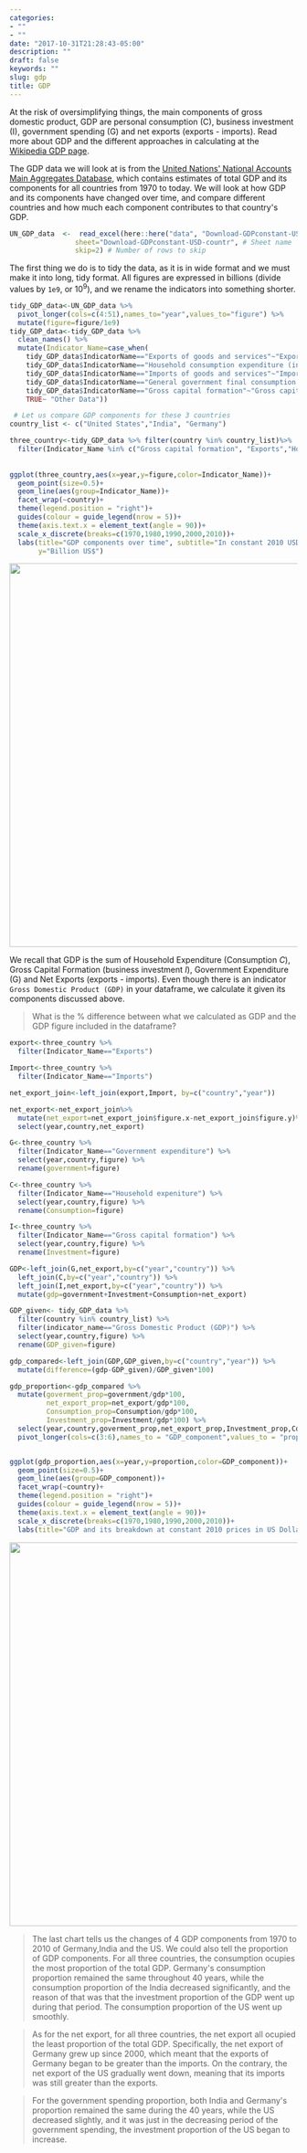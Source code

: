 ```yaml
---
categories:
- ""
- ""
date: "2017-10-31T21:28:43-05:00"
description: ""
draft: false
keywords: ""
slug: gdp
title: GDP
---
```






At the risk of oversimplifying things, the main components of gross domestic product, GDP are personal consumption (C), business investment (I), government spending (G) and net exports (exports - imports). Read more about GDP and the different approaches in calculating at the [Wikipedia GDP page](https://en.wikipedia.org/wiki/Gross_domestic_product).

The GDP data we will look at is from the [United Nations' National Accounts Main Aggregates Database](https://unstats.un.org/unsd/snaama/Downloads), which contains estimates of total GDP and its components for all countries from 1970 to today. We will look at how GDP and its components have changed over time, and compare different countries and how much each component contributes to that country's GDP. 



```r
UN_GDP_data  <-  read_excel(here::here("data", "Download-GDPconstant-USD-countries.xls"), # Excel filename
                sheet="Download-GDPconstant-USD-countr", # Sheet name
                skip=2) # Number of rows to skip
```

 The first thing we do is to tidy the data, as it is in wide format and we must make it into long, tidy format. All figures are expressed in billions (divide values by `1e9`, or $10^9$), and we rename the indicators into something shorter.



```r
tidy_GDP_data<-UN_GDP_data %>% 
  pivot_longer(cols=c(4:51),names_to="year",values_to="figure") %>% 
  mutate(figure=figure/1e9) 
tidy_GDP_data<-tidy_GDP_data %>% 
  clean_names() %>% 
  mutate(Indicator_Name=case_when(
    tidy_GDP_data$IndicatorName=="Exports of goods and services"~"Exports",
    tidy_GDP_data$IndicatorName=="Household consumption expenditure (including Non-profit institutions serving households)"~"Household expeniture",
    tidy_GDP_data$IndicatorName=="Imports of goods and services"~"Imports",
    tidy_GDP_data$IndicatorName=="General government final consumption expenditure"~"Government expenditure",
    tidy_GDP_data$IndicatorName=="Gross capital formation"~"Gross capital formation",
    TRUE~ "Other Data"))

 # Let us compare GDP components for these 3 countries
country_list <- c("United States","India", "Germany")
```


```r
three_country<-tidy_GDP_data %>% filter(country %in% country_list)%>% 
  filter(Indicator_Name %in% c("Gross capital formation", "Exports","Household expeniture","Imports","Government expenditure")) 
  
  
ggplot(three_country,aes(x=year,y=figure,color=Indicator_Name))+
  geom_point(size=0.5)+
  geom_line(aes(group=Indicator_Name))+
  facet_wrap(~country)+
  theme(legend.position = "right")+
  guides(colour = guide_legend(nrow = 5))+
  theme(axis.text.x = element_text(angle = 90))+
  scale_x_discrete(breaks=c(1970,1980,1990,2000,2010))+ 
  labs(title="GDP components over time", subtitle="In constant 2010 USD", x="",
       y="Billion US$")
```

<img src="gdp_files/figure-html/unnamed-chunk-1-1.png" width="672" />


We recall that GDP is the sum of Household Expenditure (Consumption *C*), Gross Capital Formation (business investment *I*), Government Expenditure (G) and Net Exports (exports - imports). Even though there is an indicator `Gross Domestic Product (GDP)` in your dataframe, we calculate it given its components discussed above.

> What is the % difference between what we calculated as GDP and the GDP figure included in the dataframe?


```r
export<-three_country %>% 
  filter(Indicator_Name=="Exports")

Import<-three_country %>% 
  filter(Indicator_Name=="Imports")

net_export_join<-left_join(export,Import, by=c("country","year"))

net_export<-net_export_join%>% 
  mutate(net_export=net_export_join$figure.x-net_export_join$figure.y)%>% 
  select(year,country,net_export)

G<-three_country %>% 
  filter(Indicator_Name=="Government expenditure") %>%
  select(year,country,figure) %>% 
  rename(government=figure)

C<-three_country %>% 
  filter(Indicator_Name=="Household expeniture") %>%
  select(year,country,figure) %>% 
  rename(Consumption=figure)

I<-three_country %>% 
  filter(Indicator_Name=="Gross capital formation") %>%
  select(year,country,figure) %>% 
  rename(Investment=figure)

GDP<-left_join(G,net_export,by=c("year","country")) %>% 
  left_join(C,by=c("year","country")) %>%
  left_join(I,net_export,by=c("year","country")) %>% 
  mutate(gdp=government+Investment+Consumption+net_export)

GDP_given<- tidy_GDP_data %>% 
  filter(country %in% country_list) %>% 
  filter(indicator_name=="Gross Domestic Product (GDP)") %>% 
  select(year,country,figure) %>%
  rename(GDP_given=figure)

gdp_compared<-left_join(GDP,GDP_given,by=c("country","year")) %>% 
  mutate(difference=(gdp-GDP_given)/GDP_given*100)
```




```r
gdp_proportion<-gdp_compared %>% 
  mutate(goverment_prop=government/gdp*100,
         net_export_prop=net_export/gdp*100,
         Consumption_prop=Consumption/gdp*100,
         Investment_prop=Investment/gdp*100) %>% 
  select(year,country,goverment_prop,net_export_prop,Investment_prop,Consumption_prop) %>% 
  pivot_longer(cols=c(3:6),names_to = "GDP_component",values_to = "proportion")


ggplot(gdp_proportion,aes(x=year,y=proportion,color=GDP_component))+
  geom_point(size=0.5)+
  geom_line(aes(group=GDP_component))+
  facet_wrap(~country)+
  theme(legend.position = "right")+
  guides(colour = guide_legend(nrow = 5))+
  theme(axis.text.x = element_text(angle = 90))+
  scale_x_discrete(breaks=c(1970,1980,1990,2000,2010))+ 
  labs(title="GDP and its breakdown at constant 2010 prices in US Dollars", x="",y="proportion")
```

<img src="gdp_files/figure-html/unnamed-chunk-3-1.png" width="672" />



> The last chart tells us the changes of 4 GDP components from 1970 to 2010 of Germany,India and the US. We could also tell the proportion of GDP components. For all three countries, the consumption ocupies the most proportion of the total GDP. Germany's consumption proportion remained the same throughout 40 years, while the consumption proportion of the India decreased significantly, and the reason of that was that the investment proportion of the GDP went up during that period. The consumption proportion of the US went up smoothly.


> As for the net export, for all three countries, the net export all ocupied the least proportion of the total GDP. Specifically, the net export of Germany grew up since 2000, which meant that the exports of Germany began to be greater than the imports. On the contrary, the net export of the US gradually went down, meaning that its imports was still greater than the exports.

> For the government spending proportion, both India and Germany's proportion remained the same during the 40 years, while the US decreased slightly, and it was just in the decreasing period of the government spending, the investment proportion of the US began to increase.
